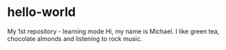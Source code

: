# hello-world
My 1st repository - learning mode
Hi, my name is Michael. I like green tea, chocolate almonds and listening to rock music.
